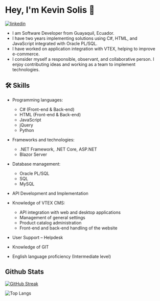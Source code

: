 
# Hey, I'm Kevin Solis 👋
[![linkedin](https://img.shields.io/badge/linkedin-0A66C2?style=for-the-badge&logo=linkedin&logoColor=white)](https://www.linkedin.com/in/kevin-andr%C3%A9s-sol%C3%ADs-silva-542550225/)

* I am Software Developer from Guayaquil, Ecuador.
* I have two years implementing solutions using C#, HTML, and JavaScript integrated with Oracle PL/SQL.
* I have worked on application integration with VTEX, helping to improve e-commerce.
* I consider myself a responsible, observant, and collaborative person. I enjoy contributing ideas and working as a team to implement technologies.

## 🛠 Skills
* Programming languages:

  * C# (Front-end & Back-end)
  * HTML (Front-end & Back-end)
  * JavaScript
  * jQuery
  * Python

* Frameworks and technologies:
  * .NET Framework, .NET Core, ASP.NET
  * Blazor Server

* Database management:
  * Oracle PL/SQL
  * SQL
  * MySQL

* API Development and Implementation

* Knowledge of VTEX CMS:
  * API integration with web and desktop applications
  * Management of general settings
  * Product catalog administration
  * Front-end and back-end handling of the website

* User Support – Helpdesk

* Knowledge of GIT

* English language proficiency (Intermediate level)

## Github Stats
[![GitHub Streak](https://github-readme-streak-stats.herokuapp.com?user=KevinSolis)](https://git.io/streak-stats)

![Top Langs](https://github-readme-stats.vercel.app/api/top-langs/?username=KevinSolis&layout=compact)


